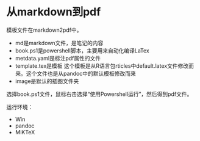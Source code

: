 # 从markdown到pdf

模板文件在markdown2pdf中。

- md是markdown文件，是笔记的内容
- book.ps1是powershell脚本，主要用来自动化编译LaTex
- metdata.yaml是标注pdf属性的文件
- template.tex是模板
这个模板是从R语言包rticles中default.latex文件修改而来。这个文件也是从pandoc中的默认模板修改而来
- image是默认的插图文件夹

选择book.ps1文件，鼠标右击选择“使用Powershell运行”，然后得到pdf文件。

运行环境：
- Win
- pandoc
- MiKTeX
